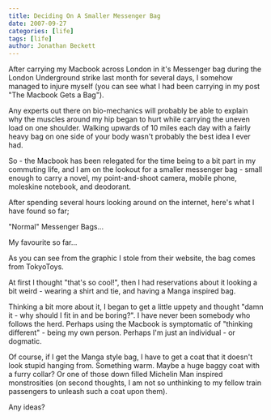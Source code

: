 ```yaml
---
title: Deciding On A Smaller Messenger Bag
date: 2007-09-27
categories: [life]
tags: [life]
author: Jonathan Beckett
---
```


After carrying my Macbook across London in it's Messenger bag during the London Underground strike last month for several days, I somehow managed to injure myself (you can see what I had been carrying in my post "The Macbook Gets a Bag").

Any experts out there on bio-mechanics will probably be able to explain why the muscles around my hip began to hurt while carrying the uneven load on one shoulder. Walking upwards of 10 miles each day with a fairly heavy bag on one side of your body wasn't probably the best idea I ever had.

So - the Macbook has been relegated for the time being to a bit part in my commuting life, and I am on the lookout for a smaller messenger bag - small enough to carry a novel, my point-and-shoot camera, mobile phone, moleskine notebook, and deodorant.

After spending several hours looking around on the internet, here's what I have found so far;

"Normal" Messenger Bags...

My favourite so far...

As you can see from the graphic I stole from their website, the bag comes from TokyoToys.

At first I thought "that's so cool!", then I had reservations about it looking a bit weird - wearing a shirt and tie, and having a Manga inspired bag.

Thinking a bit more about it, I began to get a little uppety and thought "damn it - why should I fit in and be boring?". I have never been somebody who follows the herd. Perhaps using the Macbook is symptomatic of "thinking different" - being my own person. Perhaps I'm just an individual - or dogmatic.

Of course, if I get the Manga style bag, I have to get a coat that it doesn't look stupid hanging from. Something warm. Maybe a huge baggy coat with a furry collar? Or one of those down filled Michelin Man inspired monstrosities (on second thoughts, I am not so unthinking to my fellow train passengers to unleash such a coat upon them).

Any ideas?